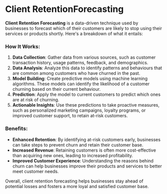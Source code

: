 # Client RetentionForecasting

**Client Retention Forecasting** is a data-driven technique used by businesses to forecast which of their customers are likely to stop using their services or products shortly. Here's a breakdown of what it entails:

### How It Works:
1. **Data Collection**: Gather data from various sources, such as customer transaction history, usage patterns, feedback, and demographics.
2. **Data Analysis**: Analyze this data to identify patterns and behaviours that are common among customers who have churned in the past.
3. **Model Building**: Create predictive models using machine learning algorithms. These models can identify the likelihood of a customer churning based on their current behaviour.
4. **Prediction**: Apply the model to current customers to predict which ones are at risk of churning.
5. **Actionable Insights**: Use these predictions to take proactive measures, such as personalized marketing campaigns, loyalty programs, or improved customer support, to retain at-risk customers.

### Benefits:
- **Enhanced Retention**: By identifying at-risk customers early, businesses can take steps to prevent churn and retain their customer base.
- **Increased Revenue**: Retaining customers is often more cost-effective than acquiring new ones, leading to increased profitability.
- **Improved Customer Experience**: Understanding the reasons behind churn can help businesses improve their products and services to better meet customer needs.

Overall, client retention forecasting helps businesses stay ahead of potential losses and fosters a more loyal and satisfied customer base.
